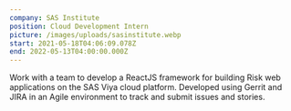 ```yaml
---
company: SAS Institute
position: Cloud Development Intern
picture: /images/uploads/sasinstitute.webp
start: 2021-05-18T04:06:09.078Z
end: 2022-05-13T04:00:00.000Z
---
```

Work with a team to develop a ReactJS framework for building Risk web applications on the SAS Viya cloud platform. Developed using Gerrit and JIRA in an Agile environment to track and submit issues and stories.